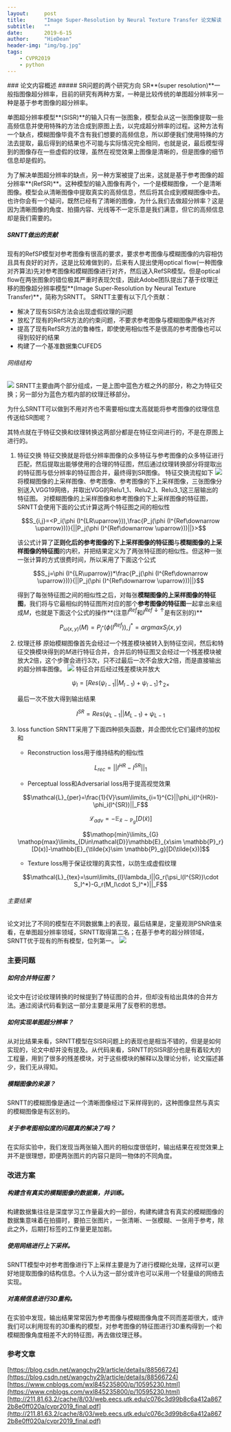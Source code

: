 ```yaml
---
layout:     post
title:      "Image Super-Resolution by Neural Texture Transfer 论文解读 "
subtitle:   ""
date:       2019-6-15
author:     "HieDean"
header-img: "img/bg.jpg"
tags:
    - CVPR2019
    - python
---
```

<head>
    <script src="https://cdn.mathjax.org/mathjax/latest/MathJax.js?config=TeX-AMS-MML_HTMLorMML" type="text/javascript"></script>
    <script type="text/x-mathjax-config">
        MathJax.Hub.Config({
            tex2jax: {
            skipTags: ['script', 'noscript', 'style', 'textarea', 'pre'],
            inlineMath: [['$','$']]
            }
        });
    </script>
</head>
### 论文内容概述
##### SR问题的两个研究方向
SR**(super resolution)**一般指图像超分辨率，目前的研究有两种方案，一种是比较传统的单图超分辨率另一种是基于参考图像的超分辨率。

单图超分辨率模型**(SISR)**的输入只有一张图象，模型会从这一张图像提取一些高频信息并使用特殊的方法合成到原图上去，以完成超分辨率的过程。这种方法有一个缺点，模糊图像毕竟不含有我们想要的高频信息，所以即便我们使用特殊的方法去提取，最后得到的结果也不可能与实际情况完全相同，也就是说，最后模型得到的图像存在一些虚假的纹理，虽然在视觉效果上图像是清晰的，但是图像的细节信息却是假的。

为了解决单图超分辨率的缺点，另一种方案被提了出来，这就是基于参考图像的超分辨率**(RefSR)**。这种模型的输入图像有两个，一个是模糊图像，一个是清晰图像。模型会从清晰图像中提取真实的高频信息，然后将其合成到模糊图像中去。也许你会有一个疑问，既然已经有了清晰的图像，为什么我们去做超分辨率？这是因为清晰图像的角度、拍摄内容、光线等不一定乐意是我们满意，但它的高频信息却是我们需要的。

##### SRNTT做出的贡献
现有的RefSP模型对参考图像有很高的要求，要求参考图像与模糊图像的内容相仿且具有良好的对齐，这是比较难做到的，后来有人提出使用optical flow(一种图像对齐算法)先对参考图像和模糊图像进行对齐，然后送入RefSR模型。但是optical flow在两张图象的错位极其严重时表现欠佳，因此Adobe团队提出了基于纹理迁移的图像超分辨率模型**(Image Super-Resolution by Neural Texture Transfer)**，简称为SRNTT。
SRNTT主要有以下几个贡献：
* 解决了现有SISR方法会出现虚假纹理的问题
* 放松了现有的RefSR方法的约束问题，不要求参考图像与模糊图像严格对齐
* 提高了现有RefSR方法的鲁棒性，即使使用相似性不是很高的参考图像也可以得到较好的结果
* 构建了一个基准数据集CUFED5

###### 网络结构
![](/img/SRNTT/structure.jpg)
SRNTT主要由两个部分组成，一是上图中蓝色方框之外的部分，称之为特征交换；另一部分为蓝色方框内部的纹理迁移部分。

为什么SRNTT可以做到不用对齐也不需要相似度太高就能将参考图像的纹理信息传送给SR图呢？ 

其特点就在于特征交换和纹理转换这两部分都是在特征空间进行的，不是在原图上进行的。

1. 特征交换
    特征交换就是将低分辨率图像的众多特征与参考图像的众多特征进行匹配，然后提取出能够使用的合理的特征图，然后通过纹理转换部分将提取出的特征图与低分辨率的特征图合并，最终得到SR图像。
    特征交换流程如下
    ![](/img/SRNTT/structure_2.png)
    将模糊图像的上采样图像、参考图像、参考图像的下上采样图像，三张图像分别送入VGG19网络，并取出VGG的Relu1_1、Relu2_1、Relu3_1这三层输出的特征图。
    对模糊图像的上采样图像和参考图像的下上采样图像的特征图，SRNTT会使用下面的公式计算这两个特征图之间的相似性
    
    $$S_{i,j}=<P_i(\phi (I^{LR\uparrow})),\frac{P_j(\phi (I^{Ref\downarrow \uparrow}))}{||P_j(\phi (I^{Ref\downarrow \uparrow}))||}>$$
    
    该公式计算了**正则化后的参考图像的下上采样图像的特征图**与**模糊图像的上采样图像的特征图**的内积，并把结果定义为了两张特征图的相似性。但这种一张一张计算的方式很费时间，所以采用了下面这个公式
    
    $$S_j=\phi (I^{LR\uparrow})*\frac{P_j(\phi (I^{Ref\downarrow \uparrow}))}{||P_j(\phi (I^{Ref\downarrow \uparrow}))||}$$
    
    得到了每张特征图之间的相似性之后，对每张**模糊图像的上采样图像的特征图**，我们将与它最相似的特征图所对应的那个**参考图像的特征图**一起拿出来组成$M$，也就是下面这个公式的操作**(注意$I^{Ref}$和$I^{Ref\downarrow\uparrow}$是有区别的)**
    
    $$P_{\omega (x,y)}(M)=P_{j^*}(\phi (I^{Ref})),j^*=arg maxS_j(x,y)$$

2. 纹理迁移
    原始模糊图像首先会经过一个残差模块被转入到特征空间，然后和特征交换模块得到的$M$进行特征合并，合并后的特征图又会经过一个残差模块被放大2倍，这个步骤会进行3次，只不过最后一次不会放大2倍，而是直接输出的超分辨率图像。
    ![](/img/SRNTT/structure_3.png)
    特征合并后经过残差模块并放大
    
    $$\psi_l=[Res(\psi_{l-1}||M_{l-1})+\psi_{l-1}]\uparrow _{2\times}$$
    
    最后一次不放大得到输出结果
    
    $$I^{SR}=Res(\psi_{L-1}||M_{L-1})+\psi_{L-1}$$

3. loss function
    SRNTT采用了下面四种损失函数，并企图优化它们最终的加权和
    * Reconstruction loss用于维持结构的相似性
    
    $$L_{rec}=||I^{HR}-I^{SR}||_1$$
    
    * Perceptual loss和Adversarial loss用于提高视觉效果
    
    $$\mathcal{L}_{per}=\frac{1}{V}\sum\limits_{i=1}^{C}||\phi_i(I^{HR})-\phi_i(I^{SR})||_F$$
    
    $$\mathcal{L}_{adv}=-\mathbb{E}_{\tilde{x}\sim \mathbb{P}_g}[D(\tilde{x})]$$
    
    $$\mathop{min}\limits_{G} \mathop{max}\limits_{D\in\mathcal{D}}\mathbb{E}_{x\sim \mathbb{P}_r}[D(x)]-\mathbb{E}_{\tilde{x}\sim \mathbb{P}_g}[D(\tilde{x})]$$
    
    * Texture loss用于保证纹理的真实性，以防生成虚假纹理
    
    $$\mathcal{L}_{tex}=\sum\limits_{l}\lambda_l||G_r(\psi_l(I^{SR})\cdot S_l^*)-G_r(M_l\cdot S_l^*)||_F$$

###### 主要结果
论文对比了不同的模型在不同数据集上的表现，最后结果是，定量观测PSNR值来看，在单图超分辨率领域，SRNTT取得第二名；在基于参考的超分辨领域，SRNTT优于现有的所有模型，位列第一。
![](/img/SRNTT/res_compare.png)

### 主要问题
##### 如何合并特征图？
论文中在讨论纹理转换的时候提到了特征图的合并，但却没有给出具体的合并方法。通过阅读代码看到这一部分主要是采用了反卷积的思想。

##### 如何实现单图超分辨率？
从对比结果来看，SRNTT模型在SISR问题上的表现也是相当不错的，但是是如何实现的，论文中却并没有提及。从代码来看，SRNTT的SISR部分也是有着较大的工程量，用到了很多的残差模块，对于这些模块的解释以及理论分析，论文描述甚少，我们无从得知。

##### 模糊图像的来源？
SRNTT的模糊图像是通过一个清晰图像经过下采样得到的，这种图像显然与真实的模糊图像是有区别的。

##### 关于参考图相似度的问题真的解决了吗？
在实际实验中，我们发现当两张输入图片的相似度很低时，输出结果在视觉效果上并不是很理想，即便两张图片的内容只是同一物体的不同角度。

### 改进方案
##### 构建含有真实的模糊图像的数据集，并训练。
构建数据集往往是深度学习工作量最大的一部份，构建构建含有真实的模糊图像的数据集意味着在拍摄时，要拍三张图片，一张清晰、一张模糊、一张用于参考，除此之外，后期打标签的工作量更是加剧。
##### 使用网络进行上下采样。
SRNTT模型中对参考图像进行下上采样主要是为了进行模糊化处理，这样可以更好地提取图像的结构信息。个人认为这一部分或许也可以采用一个轻量级的网络去实现。
##### 对高频信息进行3D重构。
在实验中发现，输出结果常常因为参考图像与模糊图像角度不同而差距很大，或许我们可以利用现有的3D重构的模型，对参考图像的特征图进行3D重构得到一个和模糊图像角度相差不大的特征图，再去做纹理迁移。
### 参考文章
[https://blog.csdn.net/wangchy29/article/details/88566724](https://blog.csdn.net/wangchy29/article/details/88566724)
[https://www.cnblogs.com/wxl845235800/p/10595230.html](https://www.cnblogs.com/wxl845235800/p/10595230.html)
[http://211.81.63.2/cache/8/03/web.eecs.utk.edu/c076c3d99b8c6a412a8672b8e0ff020a/cvpr2019_final.pdf](http://211.81.63.2/cache/8/03/web.eecs.utk.edu/c076c3d99b8c6a412a8672b8e0ff020a/cvpr2019_final.pdf)
